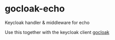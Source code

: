 # gocloak-echo
Keycloak handler &amp; middleware for echo

Use this together with the keycloak client [gocloak](https://github.com/Nerzal/gocloak)

